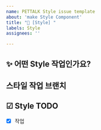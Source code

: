 ```yaml
---
name: PETTALK Style issue template
about: 'make Style Component'
title: "💄 [Style] "
labels: Style
assignees: ''

---
```

## ✨ 어떤 Style 작업인가요?

## 스타일 작업 브랜치

## ☑ Style TODO
- [x] 작업
